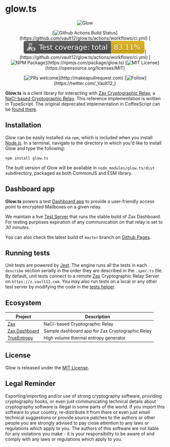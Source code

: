 # glow.ts

<p align="center">
  <img src="https://user-images.githubusercontent.com/1370944/122228957-056d6f00-cec1-11eb-82a1-03dc85e89d83.jpg"
    alt="Glow">
</p>

<p align="center">
  [<img alt="Github Actions Build Status" src="https://github.com/vault12/glow.ts/actions/workflows/ci.yml/badge.svg" />](https://github.com/vault12/glow.ts/actions/workflows/ci.yml)
  [<img alt="Coverage total" src="https://raw.githubusercontent.com/vault12/glow.ts/badges/badges/coverage-total.svg" />](https://github.com/vault12/glow.ts/actions/workflows/ci.yml)
  [<img alt="NPM Package" src="https://img.shields.io/npm/v/glow.ts" />](https://npmjs.com/package/glow.ts)
  [<img alt="MIT License" src="https://img.shields.io/badge/License-MIT-blue.svg" />](https://opensource.org/licenses/MIT)
</p>

<p align="center">
  [<img alt="PRs welcome" src="https://img.shields.io/badge/PRs-welcome-brightgreen.svg" />](http://makeapullrequest.com)
  [<img alt="Follow" src="https://img.shields.io/twitter/follow/_Vault12_?label=Follow&style=social" />](https://twitter.com/_Vault12_)
</p>

**Glow.ts** is a client library for interacting with [Zax Cryptographic Relay](https://github.com/vault12/zax), a [NaCl-based Cryptographic Relay](https://s3-us-west-1.amazonaws.com/vault12/zax_infogfx.jpg). This reference implementation is written in TypeScript. The original deprecated implementation in CoffeeScript can be [found there](https://github.com/vault12/glow).

## Installation

Glow can be easily installed via `npm`, which is included when you install [Node.js](https://nodejs.org/).
In a terminal, navigate to the directory in which you'd like to install Glow and type the following:
```Shell
npm install glow.ts
```
The built version of Glow will be available in `node_modules/glow.ts/dist` subdirectory, packaged as both
CommonJS and ESM library.

## Dashboard app

**Glow.ts** powers a test [Dashboard app](https://github.com/vault12/zax-dashboard) to provide a user-friendly access point to encrypted Mailboxes on a given relay.

We maintain a live [Test Server](https://zt.vault12.com) that runs the stable build of Zax Dashboard. For testing purposes expiration of any communication on that relay is set to *30 minutes*.

You can also check the latest build of `master` branch on [Github Pages](https://vault12.github.io/zax-dashboard/).

## Running tests

Unit tests are powered by [Jest](https://jestjs.io). The engine runs all the tests in each `describe` section serially in the order they are described in the `.spec.ts` file.
By default, unit tests connect to a remote [Zax](https://github.com/vault12/zax) Cryptographic Relay Server on `https://z.vault12.com`.
You may also run tests on a local or any other test server by modifying the code in the [tests helper](src/tests.helper.ts#L1).

## Ecosystem

Project | Description
--- | ---
[Zax](https://github.com/vault12/zax) | NaCl-based Cryptographic Relay
[Zax Dashboard](https://github.com/vault12/zax-dashboard) | Sample dashboard app for Zax Cryptographic Relay
[TrueEntropy](https://github.com/vault12/TrueEntropy) | High volume thermal entropy generator

## License

Glow is released under the [MIT License](http://opensource.org/licenses/MIT).

## Legal Reminder

Exporting/importing and/or use of strong cryptography software, providing cryptography hooks, or even just communicating technical details about cryptography software is illegal in some parts of the world. If you import this software to your country, re-distribute it from there or even just email technical suggestions or provide source patches to the authors or other people you are strongly advised to pay close attention to any laws or regulations which apply to you. The authors of this software are not liable for any violations you make - it is your responsibility to be aware of and comply with any laws or regulations which apply to you.